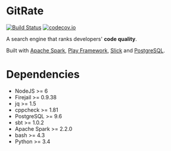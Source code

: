 GitRate
=======

[![Build Status](https://travis-ci.org/alopatindev/gitrate.svg?branch=master)](https://travis-ci.org/alopatindev/gitrate)
[![codecov.io](http://codecov.io/github/alopatindev/gitrate/coverage.svg?branch=master)](https://codecov.io/github/alopatindev/gitrate?branch=master)

A search engine that ranks developers' **code quality**.

Built with [Apache Spark](https://spark.apache.org), [Play Framework](https://www.playframework.com), [Slick](http://slick.lightbend.com) and [PostgreSQL](https://www.postgresql.org).

# Dependencies
- NodeJS >= 6
- Firejail >= 0.9.38
- jq >= 1.5
- cppcheck >= 1.81
- PostgreSQL >= 9.6
- sbt >= 1.0.2
- Apache Spark >= 2.2.0
- bash >= 4.3
- Python >= 3.4
